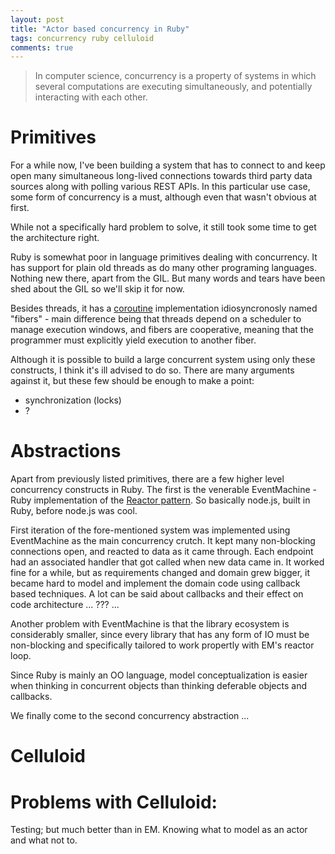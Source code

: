 ```yaml
---
layout: post
title: "Actor based concurrency in Ruby"
tags: concurrency ruby celluloid
comments: true
---
```


<blockquote>
In computer science, concurrency is a property of systems in which several computations are executing simultaneously, and potentially interacting with each other.
</blockquote>

# Primitives

For a while now, I've been building a system that has to connect to and keep open many simultaneous long-lived connections towards third party data sources along with polling various REST APIs. In this particular use case, some form of concurrency is a must, although even that wasn't obvious at first.

While not a specifically hard problem to solve, it still took some time to get the architecture right.

Ruby is somewhat poor in language primitives dealing with concurrency. It has support for plain old threads as do many other programing languages. Nothing new there, apart from the GIL. But many words and tears have been shed about the GIL so we'll skip it for now. 

Besides threads, it has a [coroutine](http://link.com) implementation idiosyncronosly named "fibers" - main difference being that threads depend on a scheduler to manage execution windows, and fibers are cooperative, meaning that the programmer must explicitly yield execution to another fiber.

Although it is possible to build a large concurrent system using only these constructs, I think it's ill advised to do so. There are many arguments against it, but these few should be enough to make a point:

* synchronization (locks)
* ?

# Abstractions

Apart from previously listed primitives, there are a few higher level concurrency constructs in Ruby. The first is the venerable EventMachine - Ruby implementation of the [Reactor pattern](http://link.com). So basically node.js, built in Ruby, before node.js was cool.

First iteration of the fore-mentioned system was implemented using EventMachine as the main concurrency crutch. It kept many non-blocking connections open, and reacted to data as it came through. Each endpoint had an associated handler that got called when new data came in. It worked fine for a while, but as requirements changed and domain grew bigger, it became hard to model and implement the domain code using callback based techniques. A lot can be said about callbacks and their effect on code architecture ... ??? ...

Another problem with EventMachine is that the library ecosystem is considerably smaller, since every library that has any form of IO must be non-blocking and specifically tailored to work propertly with EM's reactor loop.

Since Ruby is mainly an OO language, model conceptualization is easier when thinking in concurrent objects than thinking deferable objects and callbacks.

We finally come to the second concurrency abstraction ...

# Celluloid


# Problems with Celluloid:

Testing; but much better than in EM.
Knowing what to model as an actor and what not to.
